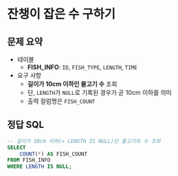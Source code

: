 # 잔챙이 잡은 수 구하기

## 문제 요약

- 테이블
  - **FISH_INFO**: `ID`, `FISH_TYPE`, `LENGTH`, `TIME`
- 요구 사항
  - **길이가 10cm 이하인 물고기 수** 조회
  - 단, `LENGTH`가 `NULL`로 기록된 경우가 곧 10cm 이하를 의미
  - 출력 컬럼명은 `FISH_COUNT`

## 정답 SQL

```sql
-- 길이가 10cm 이하(= LENGTH IS NULL)인 물고기의 수 조회
SELECT
    COUNT(*) AS FISH_COUNT
FROM FISH_INFO
WHERE LENGTH IS NULL;
```
